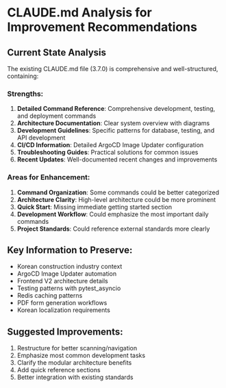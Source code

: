# CLAUDE.md Analysis for Improvement Recommendations

## Current State Analysis

The existing CLAUDE.md file (3.7.0) is comprehensive and well-structured, containing:

### Strengths:
1. **Detailed Command Reference**: Comprehensive development, testing, and deployment commands
2. **Architecture Documentation**: Clear system overview with diagrams
3. **Development Guidelines**: Specific patterns for database, testing, and API development
4. **CI/CD Information**: Detailed ArgoCD Image Updater configuration
5. **Troubleshooting Guides**: Practical solutions for common issues
6. **Recent Updates**: Well-documented recent changes and improvements

### Areas for Enhancement:
1. **Command Organization**: Some commands could be better categorized
2. **Architecture Clarity**: High-level architecture could be more prominent
3. **Quick Start**: Missing immediate getting started section
4. **Development Workflow**: Could emphasize the most important daily commands
5. **Project Standards**: Could reference external standards more clearly

## Key Information to Preserve:
- Korean construction industry context
- ArgoCD Image Updater automation
- Frontend V2 architecture details
- Testing patterns with pytest_asyncio
- Redis caching patterns
- PDF form generation workflows
- Korean localization requirements

## Suggested Improvements:
1. Restructure for better scanning/navigation
2. Emphasize most common development tasks
3. Clarify the modular architecture benefits
4. Add quick reference sections
5. Better integration with existing standards